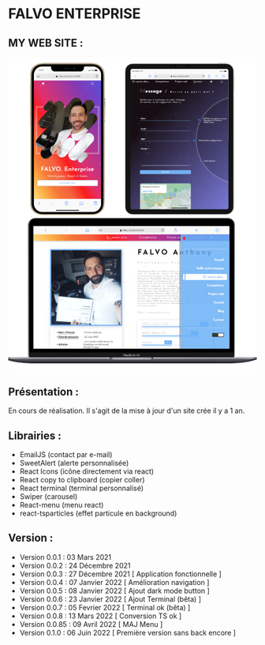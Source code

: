 # FALVO ENTERPRISE

## MY WEB SITE : 

![screen Site](./document/readmepicture.png)

## Présentation :

En cours de réalisation. Il s'agit de la mise à jour d'un site crée il y a 1 an.

## Librairies : 
- EmailJS (contact par e-mail)
- SweetAlert (alerte personnalisée)
- React Icons (icône directement via react)
- React copy to clipboard (copier coller)
- React terminal (terminal personnalisé)
- Swiper (carousel)
- React-menu (menu react)
- react-tsparticles (effet particule en background)

## Version : 

- Version 0.0.1   : 03 Mars     2021
- Version 0.0.2   : 24 Décembre 2021
- Version 0.0.3   : 27 Décembre 2021 [ Application fonctionnelle         ]
- Version 0.0.4   : 07 Janvier  2022 [ Amélioration navigation           ]
- Version 0.0.5   : 08 Janvier  2022 [ Ajout dark mode button            ] 
- Version 0.0.6   : 23 Janvier  2022 [ Ajout Terminal (bêta)             ]
- Version 0.0.7   : 05 Fevrier  2022 [ Terminal ok    (bêta)             ]  
- Version 0.0.8   : 13 Mars     2022 [ Conversion TS ok                  ]
- Version 0.0.85  : 09 Avril    2022 [ MAJ Menu                          ]
- Version 0.1.0   : 06 Juin     2022 [ Première version sans back encore ]     